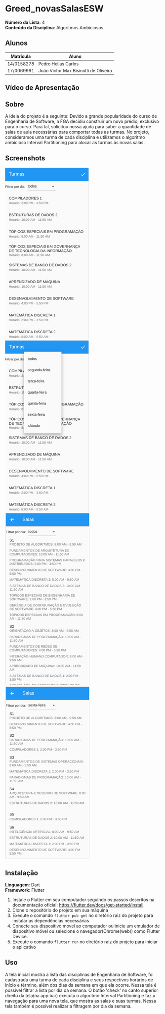 # Greed_novasSalasESW

**Número da Lista**: 4<br>
**Conteúdo da Disciplina**: Algoritmos Ambiciosos<br>

## Alunos
|Matrícula | Aluno |
| -- | -- |
| 14/0158278  |  Pedro Helias Carlos |
| 17/0069991	 |  João Victor Max Bisinotti de Oliveira |


## Vídeo de Apresentação



## Sobre

A ideia do projeto é a seguinte: Devido a grande popularidade do curso de Engenharia de Software, a FGA decidiu construir um novo prédio, exclusivo para o curso. Para tal, solicitou nossa ajuda para saber a quantidade de salas de aula necessárias para comportar todas as turmas. 
No projeto, consideramos uma turma de cada disciplina e utilizamos o algoritmo ambicioso Interval Partitioning para alocar as turmas às novas salas. 


## Screenshots
![Passo 1](./app_images/image1.png)
![Passo 2](./app_images/image2.png)
![Passo 3](./app_images/image3.png)
![Passo 4](./app_images/image4.png)


## Instalação
**Linguagem**: Dart<br>
**Framework**: Flutter<br>

1. Instale o Flutter em seu computador seguindo os passos descritos na documentação oficial: https://flutter.dev/docs/get-started/install
2. Clone o repositório do projeto em sua máquina
3. Execute o comando `flutter pub get` no diretório raiz do projeto para instalar as dependências necessárias
4. Conecte seu dispositivo móvel ao computador ou inicie um emulador de dispositivo móvel ou selecione o navegador(Chrome(web)) como Flutter Device.
5. Execute o comando `flutter run` no diretório raiz do projeto para iniciar o aplicativo

## Uso
A tela inicial mostra a lista das disciplinas de Engenharia de Software, foi cadastrada uma turma de cada disciplina e seus respectivos horários de início e término, além dos dias da semana em que ela ocorre. Nessa tela é possível filtrar a lista por dia da semana.
O botão 'check' no canto superior direito da tela(na app bar) executa o algoritmo Interval Partitioning e faz a navegação para uma nova tela, que mostra as salas e suas turmas. Nessa tela também é possível realizar a filtragem por dia da semana.